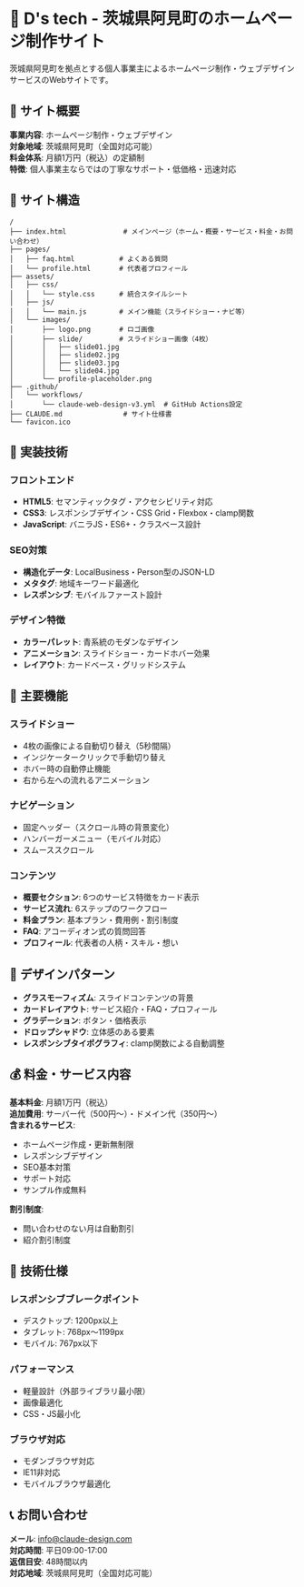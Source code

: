 # 🏢 D's tech - 茨城県阿見町のホームページ制作サイト

茨城県阿見町を拠点とする個人事業主によるホームページ制作・ウェブデザインサービスのWebサイトです。

## 🎯 サイト概要

**事業内容**: ホームページ制作・ウェブデザイン  
**対象地域**: 茨城県阿見町（全国対応可能）  
**料金体系**: 月額1万円（税込）の定額制  
**特徴**: 個人事業主ならではの丁寧なサポート・低価格・迅速対応

## 📂 サイト構造

```
/
├── index.html              # メインページ（ホーム・概要・サービス・料金・お問い合わせ）
├── pages/
│   ├── faq.html           # よくある質問
│   └── profile.html       # 代表者プロフィール
├── assets/
│   ├── css/
│   │   └── style.css      # 統合スタイルシート
│   ├── js/
│   │   └── main.js        # メイン機能（スライドショー・ナビ等）
│   └── images/
│       ├── logo.png       # ロゴ画像
│       ├── slide/         # スライドショー画像（4枚）
│       │   ├── slide01.jpg
│       │   ├── slide02.jpg
│       │   ├── slide03.jpg
│       │   └── slide04.jpg
│       └── profile-placeholder.png
├── .github/
│   └── workflows/
│       └── claude-web-design-v3.yml  # GitHub Actions設定
├── CLAUDE.md               # サイト仕様書
└── favicon.ico
```

## 🎨 実装技術

### フロントエンド
- **HTML5**: セマンティックタグ・アクセシビリティ対応
- **CSS3**: レスポンシブデザイン・CSS Grid・Flexbox・clamp関数
- **JavaScript**: バニラJS・ES6+・クラスベース設計

### SEO対策
- **構造化データ**: LocalBusiness・Person型のJSON-LD
- **メタタグ**: 地域キーワード最適化
- **レスポンシブ**: モバイルファースト設計

### デザイン特徴
- **カラーパレット**: 青系統のモダンなデザイン
- **アニメーション**: スライドショー・カードホバー効果
- **レイアウト**: カードベース・グリッドシステム

## 📱 主要機能

### スライドショー
- 4枚の画像による自動切り替え（5秒間隔）
- インジケータークリックで手動切り替え
- ホバー時の自動停止機能
- 右から左への流れるアニメーション

### ナビゲーション
- 固定ヘッダー（スクロール時の背景変化）
- ハンバーガーメニュー（モバイル対応）
- スムーススクロール

### コンテンツ
- **概要セクション**: 6つのサービス特徴をカード表示
- **サービス流れ**: 6ステップのワークフロー
- **料金プラン**: 基本プラン・費用例・割引制度
- **FAQ**: アコーディオン式の質問回答
- **プロフィール**: 代表者の人柄・スキル・想い

## 🎪 デザインパターン

- **グラスモーフィズム**: スライドコンテンツの背景
- **カードレイアウト**: サービス紹介・FAQ・プロフィール
- **グラデーション**: ボタン・価格表示
- **ドロップシャドウ**: 立体感のある要素
- **レスポンシブタイポグラフィ**: clamp関数による自動調整

## 💰 料金・サービス内容

**基本料金**: 月額1万円（税込）  
**追加費用**: サーバー代（500円〜）・ドメイン代（350円〜）  
**含まれるサービス**:
- ホームページ作成・更新無制限
- レスポンシブデザイン
- SEO基本対策
- サポート対応
- サンプル作成無料

**割引制度**:
- 問い合わせのない月は自動割引
- 紹介割引制度

## 🔧 技術仕様

### レスポンシブブレークポイント
- デスクトップ: 1200px以上
- タブレット: 768px〜1199px
- モバイル: 767px以下

### パフォーマンス
- 軽量設計（外部ライブラリ最小限）
- 画像最適化
- CSS・JS最小化

### ブラウザ対応
- モダンブラウザ対応
- IE11非対応
- モバイルブラウザ最適化

## 📞 お問い合わせ

**メール**: info@claude-design.com  
**対応時間**: 平日09:00-17:00  
**返信目安**: 48時間以内  
**対応地域**: 茨城県阿見町（全国対応可能）
